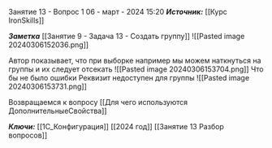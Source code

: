 
Занятие 13 - Вопрос 1
 06 - март - 2024  15:20 
***Источник:***  [[Курс IronSkills]] 

***Заметка*** 
 [[Занятие 9 - Задача 13 - Создать группу]]
![[Pasted image 20240306152036.png]]

Автор показывает, что при выборке например мы можем наткнуться на группы и их следует отсекать
![[Pasted image 20240306153704.png]]
Что бы не было ошибки
Реквизит недоступен для группы
![[Pasted image 20240306153731.png]]

Возвращаемся к вопросу
[[Для чего используются ДополнительныеСвойства]]


***Ключи:*** [[1С_Конфигурация]] [[2024 год]]  [[Занятие 13 Разбор вопросов]]